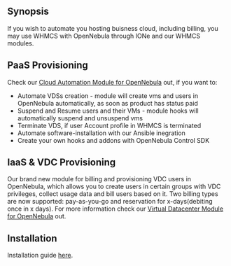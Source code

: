 ## Synopsis

If you wish to automate you hosting buisness cloud, including billing, you may use WHMCS with OpenNebula through IONe and our WHMCS modules.

## PaaS Provisioning

Check our [Cloud Automation Module for OpenNebula](https://marketplace.whmcs.com/product/4675) out, if you want to:

* Automate VDSs creation - module will create vms and users in OpenNebula automatically, as soon as product has status paid
* Suspend and Resume users and their VMs - module hooks will automatically suspend and unsuspend vms
* Terminate VDS, if user Account profile in WHMCS is terminated
* Automate software-installation with our Ansible inegration
* Create your own hooks and addons with OpenNebula Control SDK

## IaaS & VDC Provisioning

Our brand new module for billing and provisioning VDC users in OpenNebula, which allows you to create users in certain groups with VDC privileges, collect usage data and bill users based on it.
Two billing types are now supported: pay-as-you-go and reservation for x-days(debiting once in x days).
For more information check our [Virtual Datacenter Module for OpenNebula](https://my.support.pl/cart.php?gid=1) out.

## Installation

Installation guide [here](https://docs.ione-cloud.net/file.WHMCS_module_installation.html).
